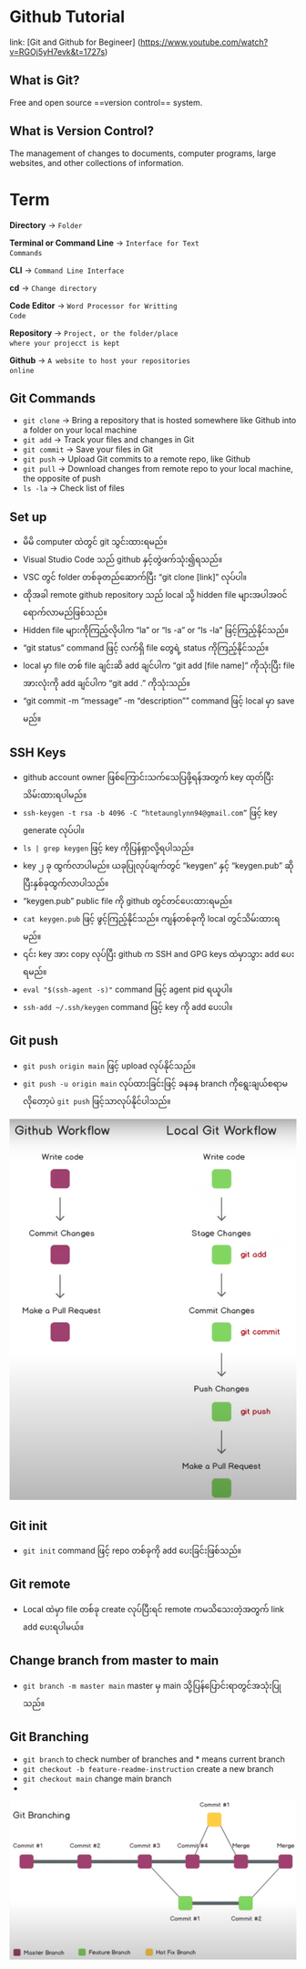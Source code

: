 # Github Tutorial
link: [Git and Github for Begineer] (https://www.youtube.com/watch?v=RGOj5yH7evk&t=1727s)

## What is Git?
Free and open source ==version control== system.

## What is Version Control?
The management of changes to documents, computer programs, large websites, and other collections of information.

# Term
**Directory** &rarr; <code>Folder</code>

**Terminal or Command Line** &rarr; <code>Interface for Text Commands</code>

**CLI** &rarr; <code>Command Line Interface</code>

**cd** &rarr; <code>Change directory</code>

**Code Editor** &rarr; <code>Word Processor for Writting Code</code>

**Repository** &rarr; <code>Project, or the folder/place where your projecct is kept</code>

**Github** &rarr; <code>A website to host your repositories online</code>


## Git Commands
* ```git clone```    &rarr; Bring a repository that is hosted somewhere like Github into a folder on your local machine
* ```git add```    &rarr;  Track your files and changes in Git
* ```git commit```    &rarr; Save your files in Git
* ```git push```    &rarr; Upload Git commits to a remote repo, like Github
* ```git pull```    &rarr; Download changes from remote repo to your local machine, the opposite of push
* ```ls -la```    &rarr; Check list of files

## Set up
- မိမိ computer ထဲတွင် git သွင်းထားရမည်။
- Visual Studio Code သည် github နှင့်တွဲဖက်သုံး၍ရသည်။
- VSC တွင် folder တစ်ခုတည်ဆောက်ပြီး “git clone [link]” လုပ်ပါ။
- ထိုအခါ remote github repository သည် local သို့ hidden file များအပါအဝင်ရောက်လာမည်ဖြစ်သည်။
- Hidden file များကိုကြည့်လိုပါက “la” or “ls -a” or “ls -la” ဖြင့်ကြည့်နိုင်သည်။
- “git status” command ဖြင့် လက်ရှိ file တွေရဲ့ status ကိုကြည့်နိုင်သည်။
- local မှာ file တစ် file ချင်းဆိ add ချင်ပါက “git add [file name]” ကိုသုံးပြီး file အားလုံးကို add ချင်ပါက “git add .” ကိုသုံးသည်။
- “git commit -m “message” -m “description”” command ဖြင့် local မှာ save မည်။

## SSH Keys
- github account owner ဖြစ်ကြောင်းသက်သေပြဖို့ရန်အတွက် key ထုတ်ပြီးသိမ်းထားရပါမည်။
- ```ssh-keygen -t rsa -b 4096 -C “htetaunglynn94@gmail.com”``` ဖြင့် key generate လုပ်ပါ။
- ```ls | grep keygen``` ဖြင့် key ကိုပြန်ရှာလို့ရပါသည်။
- key ၂ ခု ထွက်လာပါမည်။ ယခုပြုလုပ်ချက်တွင် “keygen” နှင့် “keygen.pub” ဆိုပြီးနှစ်ခုထွက်လာပါသည်။
- “keygen.pub” public file ကို github တွင်တင်ပေးထားရမည်။
- ```cat keygen.pub``` ဖြင့် ဖွင့်ကြည့်နိုင်သည်။ ကျန်တစ်ခုကို local တွင်သိမ်းထားရမည်။
- ၎င်း key အား copy လုပ်ပြီး github က SSH and GPG keys ထဲမှာသွား add ပေးရမည်။
- ````eval "$(ssh-agent -s)"```` command ဖြင့် agent pid ရယူပါ။
- ```ssh-add ~/.ssh/keygen``` command ဖြင့် key ကို add ပေးပါ။

## Git push
- ```git push origin main``` ဖြင့် upload လုပ်နိုင်သည်။
- ```git push -u origin main``` လုပ်ထားခြင်းဖြင့် ခနခန branch ကိုရွေးချယ်စရာမလိုတော့ပဲ ```git push``` ဖြင့်သာလုပ်နိုင်ပါသည်။

![Git workflow and Local Git](local_git_and_workflow.png)

## Git init
- ```git init``` command ဖြင့် repo တစ်ခုကို add ပေးခြင်းဖြစ်သည်။

## Git remote
- Local ထဲမှာ file တစ်ခု create လုပ်ပြီးရင် remote ကမသိသေးတဲ့အတွက် link add ပေးရပါမယ်။

## Change branch from master to main
- ```git branch -m master main``` master မှ main သို့ပြန်ပြောင်းရာတွင်အသုံးပြုသည်။

## Git Branching
- ```git branch``` to check number of branches and * means current branch
- ```git checkout -b feature-readme-instruction``` create a new branch
- ```git checkout main``` change main branch
- 
![Git branching](git_branching.png)
